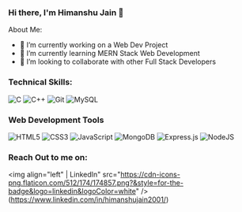 ### Hi there, I'm Himanshu Jain 👋

About Me:

- 🔭 I’m currently working on a Web Dev Project
- 🌱 I’m currently learning MERN Stack Web Development
- 👯 I’m looking to collaborate with other Full Stack Developers

### Technical Skills:

<img alt="C" src="https://img.shields.io/badge/c-%2300599C.svg?style=for-the-badge&logo=c&logoColor=white"/> <img alt="C++" src="https://img.shields.io/badge/c++-%2300599C.svg?style=for-the-badge&logo=c%2B%2B&logoColor=white"/> <img alt="Git" src="https://img.shields.io/badge/git-%23F05033.svg?style=for-the-badge&logo=git&logoColor=white"/> ![MySQL](https://img.shields.io/badge/mysql-%2300f.svg?style=for-the-badge&logo=mysql&logoColor=white)

### Web Development Tools

![HTML5](https://img.shields.io/badge/html5-%23E34F26.svg?style=for-the-badge&logo=html5&logoColor=white) ![CSS3](https://img.shields.io/badge/css3-%231572B6.svg?style=for-the-badge&logo=css3&logoColor=white)
![JavaScript](https://img.shields.io/badge/javascript-%23323330.svg?style=for-the-badge&logo=javascript&logoColor=%23F7DF1E) ![MongoDB](https://img.shields.io/badge/MongoDB-%234ea94b.svg?style=for-the-badge&logo=mongodb&logoColor=white)
![Express.js](https://img.shields.io/badge/express.js-%23404d59.svg?style=for-the-badge&logo=express&logoColor=%2361DAFB) ![NodeJS](https://img.shields.io/badge/node.js-6DA55F?style=for-the-badge&logo=node.js&logoColor=white)

### Reach Out to me on:
<img align="left" | LinkedIn" src="https://cdn-icons-png.flaticon.com/512/174/174857.png?&style=for-the-badge&logo=linkedin&logoColor=white" />(https://www.linkedin.com/in/himanshujain2001/)
